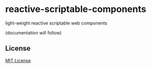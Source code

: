 # reactive-scriptable-components #

light-weight reactive scriptable web components

(documentation will follow)





## License ##

[MIT License](LICENSE.md)
